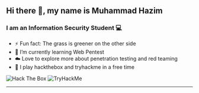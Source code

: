 

<!--### Hi there 👋, My name is Muhammad Hazim and I'm from Malaysia

* Still learning about Information Security
* 

[![Anurag's GitHub stats](https://github-readme-stats.vercel.app/api?username=hazimsyah19)](https://github.com/anuraghazra/github-readme-stats)


**hazimsyah19/hazimsyah19** is a ✨ _special_ ✨ repository because its `README.md` (this file) appears on your GitHub profile.

Here are some ideas to get you started:

- 🔭 I’m currently working on ...
- 🌱 I’m currently learning ...
- 👯 I’m looking to collaborate on ...
- 🤔 I’m looking for help with ...
- 💬 Ask me about ...
- 📫 How to reach me: ...
- 😄 Pronouns: ...
- ⚡ Fun fact: ...

[<img src='https://cdn.jsdelivr.net/npm/simple-icons@3.0.1/icons/github.svg' alt='github' height='40'>](https://github.com/hazimsyah19)  [<img src='https://cdn.jsdelivr.net/npm/simple-icons@3.0.1/icons/twitter.svg' alt='twitter' height='40'>](https://twitter.com/Hazimirwan)  

![GitHub stats](https://github-readme-stats.vercel.app/api?username=hazimsyah19&show_icons=true)  

![Profile views](https://gpvc.arturio.dev/hazimsyah19) 
-->
## Hi there 👋, my name is Muhammad Hazim 
### I am an Information Security Student 💻

- ⚡ Fun fact: The grass is greener on the other side
- 🌱 I’m currently learning Web Pentest
- ☁️ Love to explore more about penetration testing and red teaming 
- 👾 I play hackthebox and tryhackme in a free time

<img src="http://www.hackthebox.eu/badge/image/279122" alt="Hack The Box">
<img src="https://tryhackme-badges.s3.amazonaws.com/dir3x.png" alt="TryHackMe">

---

